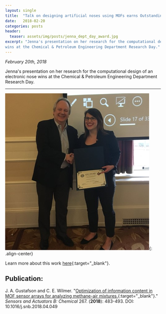 ```yaml
---
layout: single
title:  "Talk on designing artificial noses using MOFs earns Outstanding Oral Presentation."
date:   2018-02-20
categories: posts
header:
  teaser: assets/img/posts/jenna_dept_day_award.jpg
excerpt: "Jenna's presentation on her research for the computational design of an electronic nose
wins at the Chemical & Petroleum Engineering Department Research Day."
---
```

*February 20th, 2018*

Jenna's presentation on her research for the computational design of an electronic nose
wins at the Chemical & Petroleum Engineering Department Research Day.

---------
![award_image](/assets/img/posts/jenna_dept_day_award.jpg){: .align-center}

Learn more about this work [here](https://github.com/JennaGustafson/sensor_array_mof_adsorption){:target="_blank"}.

Publication:
------------
J. A. Gustafson and C. E. Wilmer. "[Optimization of information content in MOF sensor arrays for analyzing methane-air mixtures.](https://www.sciencedirect.com/science/article/pii/S0925400518307457?via%3Dihub){:target="_blank"}." *Sensors and Actuators B: Chemical* 267. (**2018**): 483-493. DOI: 10.1016/j.snb.2018.04.049
